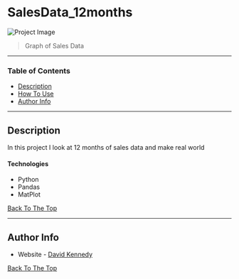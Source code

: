 # SalesData_12months



![Project Image](project-image-url)

> Graph of Sales Data
---

### Table of Contents

- [Description](#description)
- [How To Use](#how-to-use)
- [Author Info](#author-info)

---

## Description

In this project I look at 12 months of sales data and make real world 

#### Technologies

- Python
- Pandas
- MatPlot

[Back To The Top](#SalesData_12months)

---

## Author Info

- Website - [David Kennedy](https://linkedin.com/in/david-e-kennedy)

[Back To The Top](#SalesData_12months)
